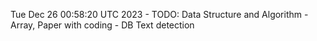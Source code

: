 Tue Dec 26 00:58:20 UTC 2023 - TODO: Data Structure and Algorithm - Array, Paper with coding - DB Text detection

